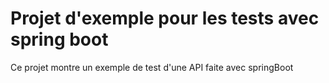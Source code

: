 # Projet d'exemple pour les tests avec spring boot 

Ce projet montre un exemple de test d'une API faite avec springBoot